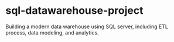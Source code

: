 # sql-datawarehouse-project
Building a modern data warehouse using SQL server, including ETL process, data modeling, and analytics.
